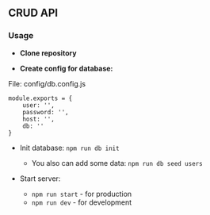 ## CRUD API

### Usage

- **Clone repository**

- **Create config for database:**

File: config/db.config.js

```
module.exports = {
    user: '',
    password: '',
    host: '',
    db: ''    
}
```

- Init database: ```npm run db init```

    - You also can add some data: ```npm run db seed users```

- Start server:
    - ```npm run start``` - for production
    - ```npm run dev``` - for development

